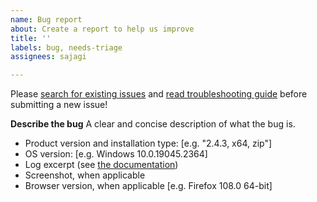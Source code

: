 ```yaml
---
name: Bug report
about: Create a report to help us improve
title: ''
labels: bug, needs-triage
assignees: sajagi

---
```


Please [search for existing issues](https://github.com/rebexnet/buru-sftp-server/issues) and [read troubleshooting guide](https://www.rebex.net/doc/buru-sftp-server/getting-started/troubleshooting/) before submitting a new issue!

**Describe the bug**
A clear and concise description of what the bug is.

- Product version and installation type: [e.g. "2.4.3, x64, zip"]
- OS version: [e.g. Windows 10.0.19045.2364]
- Log excerpt (see [the documentation](https://www.rebex.net/doc/buru-sftp-server/configuration/config/#logging))
- Screenshot, when applicable
- Browser version, when applicable [e.g. Firefox 108.0 64-bit]
